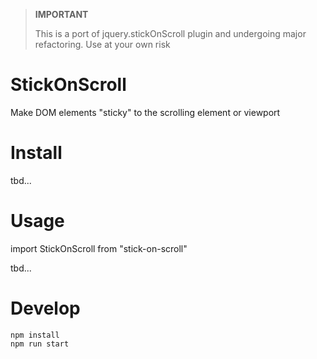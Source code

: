 >   __IMPORTANT__
>
>   This is a port of jquery.stickOnScroll plugin and undergoing major refactoring. Use at your own risk 


# StickOnScroll
Make DOM elements "sticky" to the scrolling element or viewport

# Install

tbd...

# Usage

import StickOnScroll from "stick-on-scroll"

tbd...


# Develop

    npm install
    npm run start